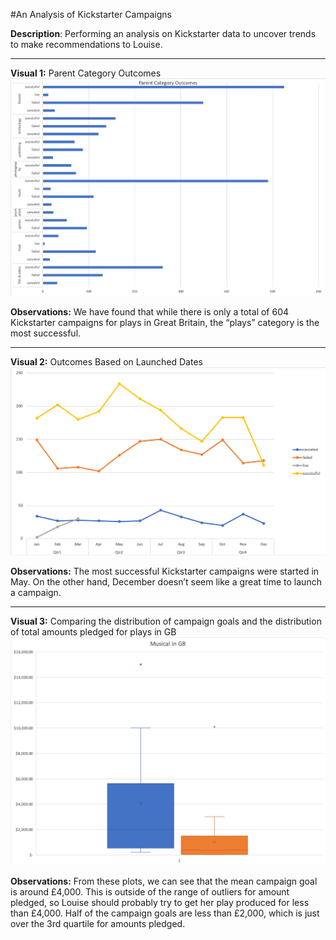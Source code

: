#An Analysis of Kickstarter Campaigns

**Description**: Performing an analysis on Kickstarter data to uncover trends to make recommendations to Louise.

-------
**Visual 1:** Parent Category Outcomes
![alt text](https://github.com/jbtrahin/kickstarter-analysis/blob/master/Parent%20Category%20Outcomes.png)

**Observations:** We have found that while there is only a total of 604 Kickstarter campaigns for plays in Great Britain, the “plays” category is the most successful.

-------
**Visual 2:** Outcomes Based on Launched Dates
![alt text](https://github.com/jbtrahin/kickstarter-analysis/blob/master/Outcomes%20Based%20on%20Launch%20Date.png)

**Observations:** The most successful Kickstarter campaigns were started in May. On the other hand, December doesn’t seem like a great time to launch a campaign.

-------
**Visual 3:** Comparing the distribution of campaign goals and the distribution of total amounts pledged for plays in GB
![alt text](https://github.com/jbtrahin/kickstarter-analysis/blob/master/Musical%20in%20GB.png)

**Observations:** From these plots, we can see that the mean campaign goal is around £4,000. This is outside of the range of outliers for amount pledged, so Louise should probably try to get her play produced for less than £4,000. Half of the campaign goals are less than £2,000, which is just over the 3rd quartile for amounts pledged.

